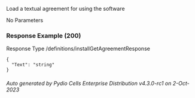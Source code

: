 






 
Load a textual agreement for using the software  


No Parameters



### Response Example (200)
Response Type /definitions/installGetAgreementResponse

```
{
  "Text": "string"
}
```




###### Auto generated by Pydio Cells Enterprise Distribution v4.3.0-rc1 on 2-Oct-2023
